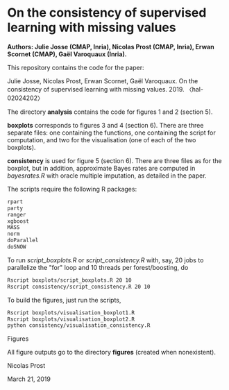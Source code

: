 # On the consistency of supervised learning with missing values

**Authors: Julie Josse (CMAP, Inria), Nicolas Prost (CMAP, Inria), Erwan Scornet (CMAP), Gaël Varoquaux (Inria).**

This repository contains the code for the paper:

Julie Josse, Nicolas Prost, Erwan Scornet, Gaël Varoquaux. On the consistency of supervised learning with missing values. 2019. 〈hal-02024202〉

The directory **analysis** contains the code for figures 1 and 2 (section 5).

**boxplots** corresponds to figures 3 and 4 (section 6). There are three separate files: one containing the functions, one containing the script for computation, and two for the visualisation (one of each of the two boxplots).

**consistency** is used for figure 5 (section 6). There are three files as for the boxplot, but in addition, approximate Bayes rates are computed in *bayesrates.R* with oracle multiple imputation, as detailed in the paper. 

The scripts require the following R packages:
```r
rpart
party
ranger
xgboost
MASS
norm
doParallel
doSNOW
```

To run *script_boxplots.R* or *script_consistency.R* with, say, 20 jobs to parallelize the "for" loop and 10 threads per forest/boosting, do

```bash
Rscript boxplots/script_boxplots.R 20 10
Rscript consistency/script_consistency.R 20 10
```

To build the figures, just run the scripts,

```bash
Rscript boxplots/visualisation_boxplot1.R
Rscript boxplots/visualisation_boxplot2.R
python consistency/visualisation_consistency.R
```

Figures

All figure outputs go to the directory **figures** (created when nonexistent).

Nicolas Prost

March 21, 2019
